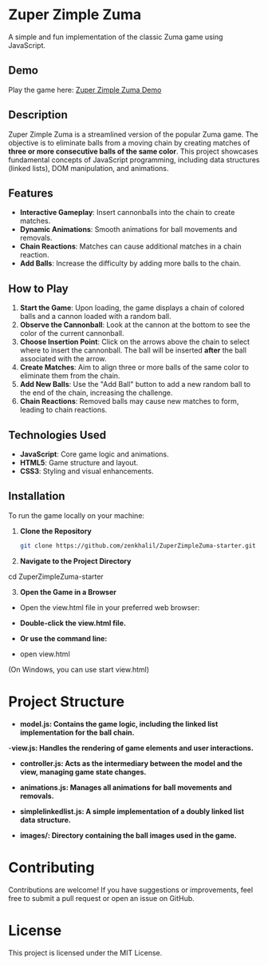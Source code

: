 # Zuper Zimple Zuma

A simple and fun implementation of the classic Zuma game using JavaScript.

## Demo

Play the game here: [Zuper Zimple Zuma Demo](https://zenkhalil.github.io/ZuperZimpleZuma-starter/)

## Description

Zuper Zimple Zuma is a streamlined version of the popular Zuma game. The objective is to eliminate balls from a moving chain by creating matches of **three or more consecutive balls of the same color**. This project showcases fundamental concepts of JavaScript programming, including data structures (linked lists), DOM manipulation, and animations.

## Features

- **Interactive Gameplay**: Insert cannonballs into the chain to create matches.
- **Dynamic Animations**: Smooth animations for ball movements and removals.
- **Chain Reactions**: Matches can cause additional matches in a chain reaction.
- **Add Balls**: Increase the difficulty by adding more balls to the chain.

## How to Play

1. **Start the Game**: Upon loading, the game displays a chain of colored balls and a cannon loaded with a random ball.
2. **Observe the Cannonball**: Look at the cannon at the bottom to see the color of the current cannonball.
3. **Choose Insertion Point**: Click on the arrows above the chain to select where to insert the cannonball. The ball will be inserted **after** the ball associated with the arrow.
4. **Create Matches**: Aim to align three or more balls of the same color to eliminate them from the chain.
5. **Add New Balls**: Use the "Add Ball" button to add a new random ball to the end of the chain, increasing the challenge.
6. **Chain Reactions**: Removed balls may cause new matches to form, leading to chain reactions.

## Technologies Used

- **JavaScript**: Core game logic and animations.
- **HTML5**: Game structure and layout.
- **CSS3**: Styling and visual enhancements.

## Installation

To run the game locally on your machine:

1. **Clone the Repository**

   ```bash
   git clone https://github.com/zenkhalil/ZuperZimpleZuma-starter.git

2. **Navigate to the Project Directory**

cd ZuperZimpleZuma-starter

3. **Open the Game in a Browser**

- Open the view.html file in your preferred web browser:

- **Double-click the view.html file.**

- **Or use the command line:**

- open view.html

(On Windows, you can use start view.html)

# Project Structure

- **model.js: Contains the game logic, including the linked list implementation for the ball chain.**

-**view.js: Handles the rendering of game elements and user interactions.**

- **controller.js: Acts as the intermediary between the model and the view, managing game state changes.**

- **animations.js: Manages all animations for ball movements and removals.**

- **simplelinkedlist.js: A simple implementation of a doubly linked list data structure.**

- **images/: Directory containing the ball images used in the game.**

# Contributing
Contributions are welcome! If you have suggestions or improvements, feel free to submit a pull request or open an issue on GitHub.


# License
This project is licensed under the MIT License.

